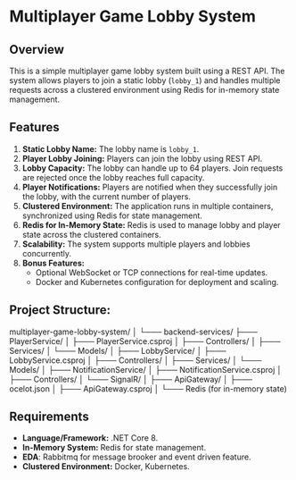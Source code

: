 # Multiplayer Game Lobby System

## Overview

This is a simple multiplayer game lobby system built using a REST API. The system allows players to join a static lobby (`lobby_1`) and handles multiple requests across a clustered environment using Redis for in-memory state management.

## Features

1. **Static Lobby Name:** The lobby name is `lobby_1`.
2. **Player Lobby Joining:** Players can join the lobby using REST API.
3. **Lobby Capacity:** The lobby can handle up to 64 players. Join requests are rejected once the lobby reaches full capacity.
4. **Player Notifications:** Players are notified when they successfully join the lobby, with the current number of players.
5. **Clustered Environment:** The application runs in multiple containers, synchronized using Redis for state management.
6. **Redis for In-Memory State:** Redis is used to manage lobby and player state across the clustered containers.
7. **Scalability:** The system supports multiple players and lobbies concurrently.
8. **Bonus Features:**
   - Optional WebSocket or TCP connections for real-time updates.
   - Docker and Kubernetes configuration for deployment and scaling.

## Project Structure:

multiplayer-game-lobby-system/
│
└─── backend-services/
     ├─── PlayerService/
     │    ├─── PlayerService.csproj
     │    ├─── Controllers/
     │    ├─── Services/
     │    └─── Models/
     │
     ├─── LobbyService/
     │    ├─── LobbyService.csproj
     │    ├─── Controllers/
     │    ├─── Services/
     │    └─── Models/
     │
     ├─── NotificationService/
     │    ├─── NotificationService.csproj
     │    ├─── Controllers/
     │    └─── SignalR/
     │
     ├─── ApiGateway/
     │    ├─── ocelot.json
     │    ├─── ApiGateway.csproj
     │
     └─── Redis (for in-memory state)

## Requirements

- **Language/Framework:** .NET Core 8.
- **In-Memory System:** Redis for state management.
- **EDA**: Rabbitmq for message brooker and event driven feature.
- **Clustered Environment:** Docker, Kubernetes.
